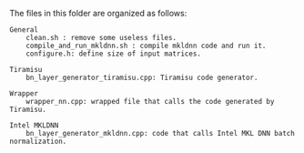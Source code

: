 The files in this folder are organized as follows:

    General
        clean.sh : remove some useless files.
        compile_and_run_mkldnn.sh : compile mkldnn code and run it. 
        configure.h: define size of input matrices.

    Tiramisu
        bn_layer_generator_tiramisu.cpp: Tiramisu code generator.

    Wrapper
        wrapper_nn.cpp: wrapped file that calls the code generated by Tiramisu.

    Intel MKLDNN
        bn_layer_generator_mkldnn.cpp: code that calls Intel MKL DNN batch normalization. 
